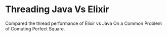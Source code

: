 # Threading Java Vs Elixir

Compared the thread performance of Elixir vs Java On a Common Problem of Comuting Perfect Square.
